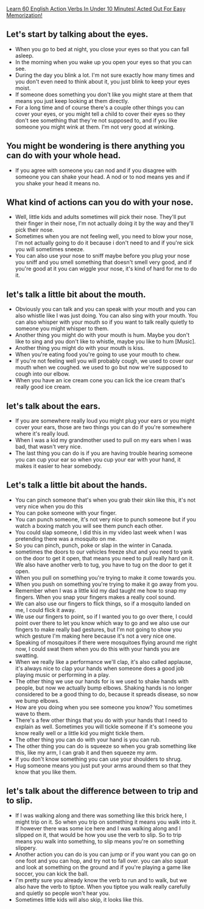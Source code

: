 [Learn 60 English Action Verbs In Under 10 Minutes! Acted Out For Easy Memorization!](https://www.youtube.com/watch?v=vA-uEPEHU_M)  
## Let's start by talking about the eyes. 
* When you go to bed at night, you close your eyes so that you can fall asleep. 
* In the morning when you wake up you open your eyes so that you can see. 
* During the day you blink a lot. I'm not sure exactly how many times and you don't even need to think about it, you just blink to keep your eyes moist. 
* If someone does something you don't like you might stare at them that means you just keep looking at them directly.
* For a long time and of course there's a couple other things you can cover your eyes, or you might tell a child to cover their eyes so they don't see something that they're not supposed to, and if you like someone you might wink at them. I'm not very good at winking.
## You might be wondering is there anything you can do with your whole head.
* If you agree with someone you can nod and if you disagree with someone you can shake your head. A nod or to nod means yes and if you shake your head it means no.
## What kind of actions can you do with your nose.
* Well, little kids and adults sometimes will pick their nose. They'll put their finger in their nose, I'm not actually doing it by the way and they'll pick their nose. 
* Sometimes when you are not feeling well, you need to blow your nose, I'm not actually going to do it because i don't need to and if you're sick you will sometimes sneeze.
* You can also use your nose to sniff maybe before you plug your nose you sniff and you smell something that doesn't smell very good, and if you're good at it you can wiggle your nose, it's kind of hard for me to do it.
## let's talk a little bit about the mouth.
* Obviously you can talk and you can speak with your mouth and you can also whistle like I was just doing. You can also sing with your mouth. You can also whisper with your mouth so if you want to talk really quietly to someone you might whisper to them.
* Another thing you might do with your mouth is hum. Maybe you don't like to sing and you don't like to whistle, maybe you like to hum [Music].
* Another thing you might do with your mouth is kiss.
* When you're eating food you're going to use your mouth to chew.
* If you're not feeling well you will probably cough, we used to cover our mouth when we coughed. we used to go but now we're supposed to cough into our elbow.
* When you have an ice cream cone you can lick the ice cream that's really good ice cream.
## let's talk about the ears.
* If you are somewhere really loud you might plug your ears or you might cover your ears, those are two things you can do if you're somewhere where it's really loud.
* When I was a kid my grandmother used to pull on my ears when I was bad, that wasn't very nice.
* The last thing you can do is if you are having trouble hearing someone you can cup your ear so when you cup your ear with your hand, it makes it easier to hear somebody.
## Let's talk a little bit about the hands.
* You can pinch someone that's when you grab their skin like this, it's not very nice when you do this
* You can poke someone with your finger.
* You can punch someone, it's not very nice to punch someone but if you watch a boxing match you will see them punch each other.
* You could slap someone, I did this in my video last week when I was pretending there was a mosquito on me.
* So you can pinch, punch, poke or slap in the winter in Canada. 
* sometimes the doors to our vehicles freeze shut and you need to yank on the door to get it open, that means you need to pull really hard on it. We also have another verb to tug, you have to tug on the door to get it open.
* When you pull on something you're trying to make it come towards you.
* When you push on something you're trying to make it go away from you.
* Remember when I was a little kid my dad taught me how to snap my fingers. When you snap your fingers makes a really cool sound.
* We can also use our fingers to flick things, so if a mosquito landed on me, I could flick it away.
* We use our fingers to point, so if I wanted you to go over there, I could point over there to let you know which way to go and we also use our fingers to make really bad gestures, but I'm not going to show you which gesture I'm making here because it's not a very nice one. 
* Speaking of mosquitoes if there were mosquitoes flying around me right now, I could swat them when you do this with your hands you are swatting. 
* When we really like a performance we'll clap, it's also called applause, it's always nice to clap your hands when someone does a good job playing music or performing in a play.
* The other thing we use our hands for is we used to shake hands with people, but now we actually bump elbows. Shaking hands is no longer considered to be a good thing to do, because it spreads disease, so now we bump elbows.
* How are you doing when you see someone you know? You sometimes wave to them.
* There's a few other things that you do with your hands that I need to explain as well. Sometimes you will tickle someone if it's someone you know really well or a little kid you might tickle them.
* The other thing you can do with your hand is you can rub. 
* The other thing you can do is squeeze so when you grab something like this, like my arm, I can grab it and then squeeze my arm.
* If you don't know something you can use your shoulders to shrug. 
* Hug someone means you just put your arms around them so that they know that you like them.
## let's talk about the difference between to trip and to slip.
* If I was walking along and there was something like this brick here, I might trip on it. So when you trip on something it means you walk into it. If however there was some ice here and I was walking along and I slipped on it, that would be how you use the verb to slip. So to trip means you walk into something, to slip means you're on something slippery. 
* Another action you can do is you can jump or if you want you can go on one foot and you can hop, and try not to fall over. you can also squat and look at something on the ground and if you're playing a game like soccer, you can kick the ball. 
* I'm pretty sure you already know the verb to run and to walk, but we also have the verb to tiptoe. When you tiptoe you walk really carefully and quietly so people won't hear you. 
* Sometimes little kids will also skip, it looks like this.